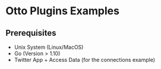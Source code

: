 # Otto Plugins Examples

## Prerequisites

* Unix System (Linux/MacOS)
* Go (Version > 1.10)
* Twitter App + Access Data (for the connections example)
